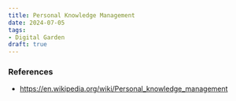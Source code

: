 ```yaml
---
title: Personal Knowledge Management
date: 2024-07-05
tags:
- Digital Garden
draft: true
---
```



### References
- https://en.wikipedia.org/wiki/Personal_knowledge_management
